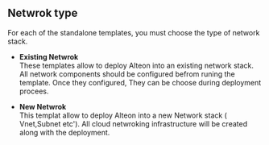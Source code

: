## Netwrok type
For each of the standalone templates, you must choose the type of network stack. 


  - **Existing Netwrok** <br> These templates allow to deploy Alteon into an existing network stack. All network components should be configured befrom runing the template.
Once they configured, They can be choose during deployment procees.

  - **New Netwrok** <br> This templat allow to deploy Alteon into a new Network stack ( Vnet,Subnet etc'). All cloud netwroking infrastructure will be created along with the deployment. 
